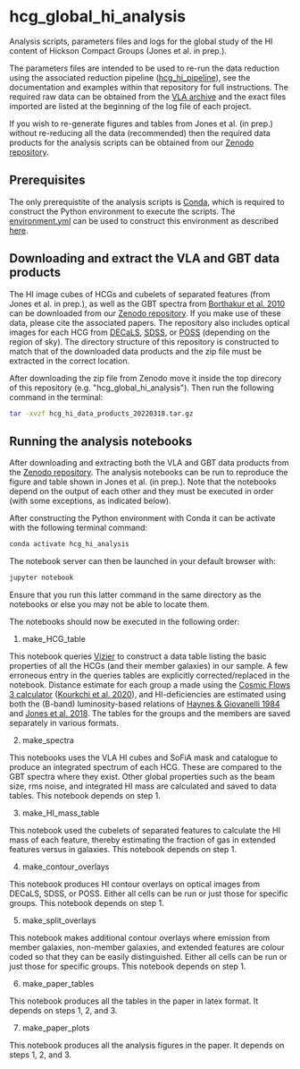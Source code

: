 # hcg_global_hi_analysis

Analysis scripts, parameters files and logs for the global study of the HI content of Hickson Compact Groups (Jones et al. in prep.). 

The parameters files are intended to be used to re-run the data reduction using the associated reduction pipeline ([hcg_hi_pipeline](https://github.com/AMIGA-IAA/hcg_hi_pipeline)), see the documentation and examples within that repository for full instructions. The required raw data can be obtained from the [VLA archive](https://data.nrao.edu/portal) and the exact files imported are listed at the beginning of the log file of each project.

If you wish to re-generate figures and tables from Jones et al. (in prep.) without re-reducing all the data (recommended) then the required data products for the analysis scripts can be obtained from our [Zenodo repository](https://zenodo.org/record/6368247). 

## Prerequisites

The only prerequistite of the analysis scripts is [Conda](https://docs.conda.io/en/latest/), which is required to construct the Python environment to execute the scripts. The [environment.yml](https://github.com/AMIGA-IAA/hcg_global_hi_analysis/blob/master/environment.yml) can be used to construct this environment as described [here](https://docs.conda.io/projects/conda/en/latest/user-guide/tasks/manage-environments.html#creating-an-environment-from-an-environment-yml-file).

## Downloading and extract the VLA and GBT data products

The HI image cubes of HCGs and cubelets of separated features (from Jones et al. in prep.), as well as the GBT spectra from [Borthakur et al. 2010](https://ui.adsabs.harvard.edu/abs/2010ApJ...710..385B/abstract) can be downloaded from our [Zenodo repository](https://zenodo.org/record/6368247). If you make use of these data, please cite the associated papers. The repository also includes optical images for each HCG from [DECaLS](https://www.legacysurvey.org/decamls/), [SDSS](http://skyserver.sdss.org), or [POSS](https://stdatu.stsci.edu/cgi-bin/dss_form) (depending on the region of sky). The directory structure of this repository is constructed to match that of the downloaded data products and the zip file must be extracted in the correct location. 

After downloading the zip file from Zenodo move it inside the top direcory of this repository (e.g. "hcg\_global\_hi\_analysis"). Then run the following command in the terminal:

```bash
tar -xvzf hcg_hi_data_products_20220318.tar.gz
```

## Running the analysis notebooks

After downloading and extracting both the VLA and GBT data products from the [Zenodo repository](https://zenodo.org/record/6368247). The analysis notebooks can be run to reproduce the figure and table shown in Jones et al. (in prep.). Note that the notebooks depend on the output of each other and they must be executed in order (with some exceptions, as indicated below).

After constructing the Python environment with Conda it can be activate with the following terminal command:

```bash
conda activate hcg_hi_analysis
```

The notebook server can then be launched in your default browser with:

```bash
jupyter notebook
```

Ensure that you run this latter command in the same directory as the notebooks or else you may not be able to locate them.

The notebooks should now be executed in the following order:

1. make\_HCG\_table

This notebook queries [Vizier](https://vizier.u-strasbg.fr/viz-bin/VizieR) to construct a data table listing the basic properties of all the HCGs (and their member galaxies) in our sample. A few erroneous entry in the queries tables are explicitly corrected/replaced in the notebook. Distance estimate for each group a made using the [Cosmic Flows 3 calculator](https://github.com/quatrope/pycf3) ([Kourkchi et al. 2020](https://ui.adsabs.harvard.edu/abs/2020AJ....159...67K/abstract)), and HI-deficiencies are estimated using both the (B-band) luminosity-based relations of [Haynes & Giovanelli 1984](https://ui.adsabs.harvard.edu/abs/1984AJ.....89..758H/abstract) and [Jones et al. 2018](https://ui.adsabs.harvard.edu/abs/2018A%26A...609A..17J/abstract). The tables for the groups and the members are saved separately in various formats.

2. make\_spectra

This notebooks uses the VLA HI cubes and SoFiA mask and catalogue to produce an integrated spectrum of each HCG. These are compared to the GBT spectra where they exist. Other global properties such as the beam size, rms noise, and integrated HI mass are calculated and saved to data tables. This notebook depends on step 1.

3. make\_HI\_mass\_table

This notebook used the cubelets of separated features to calculate the HI mass of each feature, thereby estimating the fraction of gas in extended features versus in galaxies. This notebook depends on step 1.

4. make\_contour\_overlays

This notebook produces HI contour overlays on optical images from DECaLS, SDSS, or POSS. Either all cells can be run or just those for specific groups. This notebook depends on step 1.

5. make\_split\_overlays

This notebook makes additional contour overlays where emission from member galaxies, non-member galaxies, and extended features are colour coded so that they can be easily distinguished. Either all cells can be run or just those for specific groups. This notebook depends on step 1.

6. make\_paper\_tables

This notebook produces all the tables in the paper in latex format. It depends on steps 1, 2, and 3.

7. make\_paper\_plots

This notebook produces all the analysis figures in the paper. It depends on steps 1, 2, and 3.
